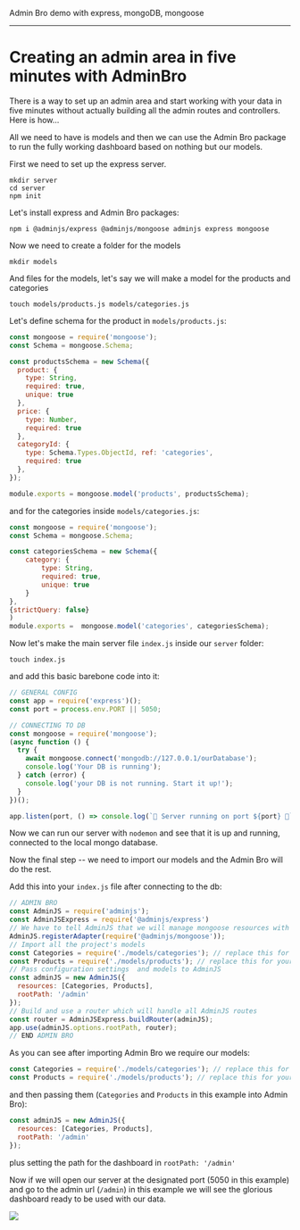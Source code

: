 Admin Bro demo with express, mongoDB, mongoose

---

# Creating an admin area in five minutes with AdminBro

There is a way to set up an admin area and start working with your data in five minutes without actually building all the admin routes and controllers. Here is how...

All we need to have is models and then we can use the Admin Bro package to run the fully working dashboard based on nothing but our models. 

First we need to set up the express server. 

```
mkdir server 
cd server 
npm init
```

Let's install express and Admin Bro packages:

```
npm i @adminjs/express @adminjs/mongoose adminjs express mongoose            
```

Now we need to create a folder for the models 

```
mkdir models
```
And files for the models, let's say we will make a model for the products and categories

```
touch models/products.js models/categories.js
```

Let's define schema for the product in `models/products.js`:
```js
const mongoose = require('mongoose');
const Schema = mongoose.Schema;

const productsSchema = new Schema({
  product: {
    type: String,
    required: true,
    unique: true
  },
  price: {
    type: Number,
    required: true
  },
  categoryId: {
    type: Schema.Types.ObjectId, ref: 'categories',
    required: true
  },
});

module.exports = mongoose.model('products', productsSchema);
```
and for the categories inside `models/categories.js`:
```js
const mongoose = require('mongoose');
const Schema = mongoose.Schema;

const categoriesSchema = new Schema({
    category: {
        type: String,
        required: true,
        unique: true
    }
},
{strictQuery: false}
)
module.exports =  mongoose.model('categories', categoriesSchema);
```

Now let's make the main server file `index.js` inside our `server` folder:
```
touch index.js
```

and add this basic barebone code into it:
```js
// GENERAL CONFIG
const app = require('express')();
const port = process.env.PORT || 5050;

// CONNECTING TO DB
const mongoose = require('mongoose');
(async function () {
  try {
    await mongoose.connect('mongodb://127.0.0.1/ourDatabase');
    console.log('Your DB is running');
  } catch (error) {
    console.log('your DB is not running. Start it up!');
  }
})();

app.listen(port, () => console.log(`🚀 Server running on port ${port} 🚀`));
```

Now we can run our server with `nodemon` and see that it is up and running, connected to the local mongo database. 

Now the final step -- we need to import our models and the Admin Bro will do the rest. 

Add this into your `index.js` file after connecting to the db:

```js
// ADMIN BRO
const AdminJS = require('adminjs');
const AdminJSExpress = require('@adminjs/express')
// We have to tell AdminJS that we will manage mongoose resources with it
AdminJS.registerAdapter(require('@adminjs/mongoose'));
// Import all the project's models
const Categories = require('./models/categories'); // replace this for your model
const Products = require('./models/products'); // replace this for your model
// Pass configuration settings  and models to AdminJS
const adminJS = new AdminJS({
  resources: [Categories, Products],
  rootPath: '/admin'
});
// Build and use a router which will handle all AdminJS routes
const router = AdminJSExpress.buildRouter(adminJS);
app.use(adminJS.options.rootPath, router);
// END ADMIN BRO
```


As you can see after importing Admin Bro we require our models:
```js
const Categories = require('./models/categories'); // replace this for your model
const Products = require('./models/products'); // replace this for your model
```
and then passing them (`Categories` and `Products` in this example into Admin Bro):
```js
const adminJS = new AdminJS({
  resources: [Categories, Products],
  rootPath: '/admin'
});
```
plus setting the path for the dashboard in `rootPath: '/admin'`

Now if we will open our server at the designated port (5050 in this example) and go to the admin url (`/admin`) in this example we will see the glorious dashboard ready to be used with our data. 

![](http://barcelonacodeschool.com/files/currfiles/adminbrodemo.gif)

